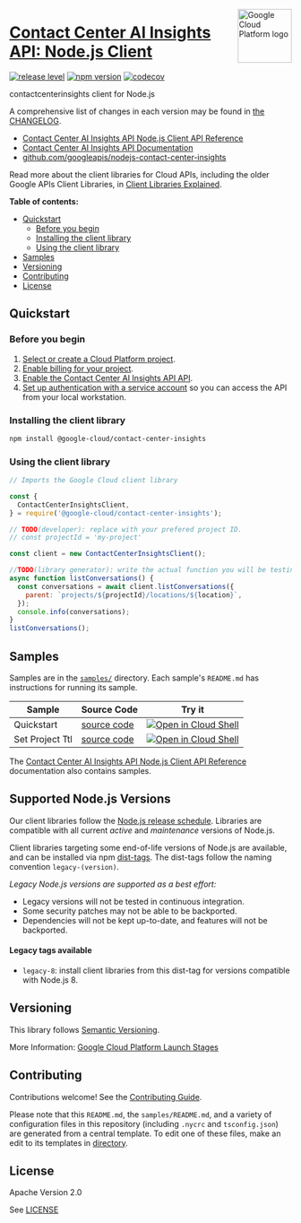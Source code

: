 [//]: # "This README.md file is auto-generated, all changes to this file will be lost."
[//]: # "To regenerate it, use `python -m synthtool`."
<img src="https://avatars2.githubusercontent.com/u/2810941?v=3&s=96" alt="Google Cloud Platform logo" title="Google Cloud Platform" align="right" height="96" width="96"/>

# [Contact Center AI Insights API: Node.js Client](https://github.com/googleapis/nodejs-contact-center-insights)

[![release level](https://img.shields.io/badge/release%20level-beta-yellow.svg?style=flat)](https://cloud.google.com/terms/launch-stages)
[![npm version](https://img.shields.io/npm/v/@google-cloud/contact-center-insights.svg)](https://www.npmjs.org/package/@google-cloud/contact-center-insights)
[![codecov](https://img.shields.io/codecov/c/github/googleapis/nodejs-contact-center-insights/main.svg?style=flat)](https://codecov.io/gh/googleapis/nodejs-contact-center-insights)




contactcenterinsights client for Node.js


A comprehensive list of changes in each version may be found in
[the CHANGELOG](https://github.com/googleapis/nodejs-contact-center-insights/blob/main/CHANGELOG.md).

* [Contact Center AI Insights API Node.js Client API Reference][client-docs]
* [Contact Center AI Insights API Documentation][product-docs]
* [github.com/googleapis/nodejs-contact-center-insights](https://github.com/googleapis/nodejs-contact-center-insights)

Read more about the client libraries for Cloud APIs, including the older
Google APIs Client Libraries, in [Client Libraries Explained][explained].

[explained]: https://cloud.google.com/apis/docs/client-libraries-explained

**Table of contents:**


* [Quickstart](#quickstart)
  * [Before you begin](#before-you-begin)
  * [Installing the client library](#installing-the-client-library)
  * [Using the client library](#using-the-client-library)
* [Samples](#samples)
* [Versioning](#versioning)
* [Contributing](#contributing)
* [License](#license)

## Quickstart

### Before you begin

1.  [Select or create a Cloud Platform project][projects].
1.  [Enable billing for your project][billing].
1.  [Enable the Contact Center AI Insights API API][enable_api].
1.  [Set up authentication with a service account][auth] so you can access the
    API from your local workstation.

### Installing the client library

```bash
npm install @google-cloud/contact-center-insights
```


### Using the client library

```javascript
// Imports the Google Cloud client library

const {
  ContactCenterInsightsClient,
} = require('@google-cloud/contact-center-insights');

// TODO(developer): replace with your prefered project ID.
// const projectId = 'my-project'

const client = new ContactCenterInsightsClient();

//TODO(library generator): write the actual function you will be testing
async function listConversations() {
  const conversations = await client.listConversations({
    parent: `projects/${projectId}/locations/${location}`,
  });
  console.info(conversations);
}
listConversations();

```



## Samples

Samples are in the [`samples/`](https://github.com/googleapis/nodejs-contact-center-insights/tree/main/samples) directory. Each sample's `README.md` has instructions for running its sample.

| Sample                      | Source Code                       | Try it |
| --------------------------- | --------------------------------- | ------ |
| Quickstart | [source code](https://github.com/googleapis/nodejs-contact-center-insights/blob/main/samples/quickstart.js) | [![Open in Cloud Shell][shell_img]](https://console.cloud.google.com/cloudshell/open?git_repo=https://github.com/googleapis/nodejs-contact-center-insights&page=editor&open_in_editor=samples/quickstart.js,samples/README.md) |
| Set Project Ttl | [source code](https://github.com/googleapis/nodejs-contact-center-insights/blob/main/samples/setProjectTtl.js) | [![Open in Cloud Shell][shell_img]](https://console.cloud.google.com/cloudshell/open?git_repo=https://github.com/googleapis/nodejs-contact-center-insights&page=editor&open_in_editor=samples/setProjectTtl.js,samples/README.md) |



The [Contact Center AI Insights API Node.js Client API Reference][client-docs] documentation
also contains samples.

## Supported Node.js Versions

Our client libraries follow the [Node.js release schedule](https://nodejs.org/en/about/releases/).
Libraries are compatible with all current _active_ and _maintenance_ versions of
Node.js.

Client libraries targeting some end-of-life versions of Node.js are available, and
can be installed via npm [dist-tags](https://docs.npmjs.com/cli/dist-tag).
The dist-tags follow the naming convention `legacy-(version)`.

_Legacy Node.js versions are supported as a best effort:_

* Legacy versions will not be tested in continuous integration.
* Some security patches may not be able to be backported.
* Dependencies will not be kept up-to-date, and features will not be backported.

#### Legacy tags available

* `legacy-8`: install client libraries from this dist-tag for versions
  compatible with Node.js 8.

## Versioning

This library follows [Semantic Versioning](http://semver.org/).






More Information: [Google Cloud Platform Launch Stages][launch_stages]

[launch_stages]: https://cloud.google.com/terms/launch-stages

## Contributing

Contributions welcome! See the [Contributing Guide](https://github.com/googleapis/nodejs-contact-center-insights/blob/main/CONTRIBUTING.md).

Please note that this `README.md`, the `samples/README.md`,
and a variety of configuration files in this repository (including `.nycrc` and `tsconfig.json`)
are generated from a central template. To edit one of these files, make an edit
to its templates in
[directory](https://github.com/googleapis/synthtool).

## License

Apache Version 2.0

See [LICENSE](https://github.com/googleapis/nodejs-contact-center-insights/blob/main/LICENSE)

[client-docs]: https://cloud.google.com/nodejs/docs/reference/contact-center-insights/latest
[product-docs]: https://cloud.google.com/solutions/contact-center
[shell_img]: https://gstatic.com/cloudssh/images/open-btn.png
[projects]: https://console.cloud.google.com/project
[billing]: https://support.google.com/cloud/answer/6293499#enable-billing
[enable_api]: https://console.cloud.google.com/flows/enableapi?apiid=contactcenterinsights.googleapis.com
[auth]: https://cloud.google.com/docs/authentication/getting-started
